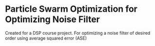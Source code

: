 # Particle Swarm Optimization for Optimizing Noise Filter
 Created for a DSP course project. For optimizing a noise filter of desired order using average squared error (ASE)
